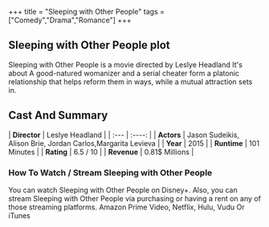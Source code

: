 +++
title = "Sleeping with Other People"
tags = ["Comedy","Drama","Romance"]
+++
## Sleeping with Other People plot
Sleeping with Other People is a movie directed by Leslye Headland It's about A good-natured womanizer and a serial cheater form a platonic relationship that helps reform them in ways, while a mutual attraction sets in.
## Cast And Summary
| **Director**      | Leslye Headland |
    | :---        |    :----:   |
    |  **Actors** | Jason Sudeikis, Alison Brie, Jordan Carlos,Margarita Levieva |
    | **Year**   | 2015    |
    |  **Runtime** | 101 Minutes |
    |  **Rating** | 6.5 / 10 | 
    |  **Revenue** | 0.81$ Millions |
### How To Watch / Stream Sleeping with Other People
You can watch Sleeping with Other People on Disney+.
Also, you can stream Sleeping with Other People via purchasing or having a rent on any of those streaming platforms.
Amazon Prime Video, Netflix, Hulu, Vudu Or iTunes